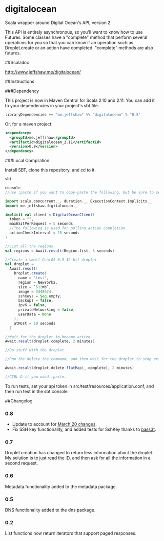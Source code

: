 digitalocean
============

Scala wrapper around Digital Ocean's API, version 2

This API is entirely asynchronous, so you'll want to know how to use Futures. Some classes have a "complete" method that
perform several operations for you so that you can know if an operation such as Droplet.create or an action have
completed. "complete" methods are also futures.

##Scaladoc

http://www.jeffshaw.me/digitalocean/

##Instructions

###Dependency

This project is now in Maven Central for Scala 2.10 and 2.11. You can add it to your dependencies in your project's sbt file.

```scala
libraryDependencies += "me.jeffshaw" %% "digitalocean" % "0.8"
```

Or, for a maven project:

```xml
<dependency>
  <groupId>me.jeffshaw</groupId>
  <artifactId>digitalocean_2.11</artifactId>
  <version>0.8</version>
</dependency>
```

###Local Compilation

Install SBT, clone this repository, and cd to it.

```scala
sbt

console
//use :paste if you want to copy-paste the following, but be sure to set your api token first.

import scala.concurrent._, duration._, ExecutionContext.Implicits._
import me.jeffshaw.digitalocean._

implicit val client = DigitalOceanClient(
  token = "",
  maxWaitPerRequest = 5 seconds,
  //The following is used for polling action completion.
  actionCheckInterval = 15 seconds
)

//List all the regions.
val regions = Await.result(Region.list, 5 seconds)

//Create a small CentOS 6.5 32-bit droplet.
val droplet =
  Await.result(
    Droplet.create(
      name = "test",
      region = NewYork2,
      size = `512mb`,
      image = 3448674,
      sshKeys = Seq.empty,
      backups = false,
      ipv6 = false,
      privateNetworking = false,
      userData = None
    ),
    atMost = 10 seconds
  )

//Wait for the droplet to become active.
Await.result(droplet.complete, 2 minutes)

//Do stuff with the droplet.

//Run the delete the command, and then wait for the droplet to stop existing.

Await.result(droplet.delete.flatMap(_.complete), 2 minutes)

//CTRL-D if you used :paste.
```

To run tests, set your api token in src/test/resources/application.conf, and then run test in the sbt console.

##Changelog

### 0.8
* Update to account for [March 20 changes](https://assets.digitalocean.com/email/APIv2_Breaking_Changes_Email.html).
* Fix SSH key functionality, and added tests for SshKey thanks to [bass3t](https://github.com/bass3t).

### 0.7
Droplet creation has changed to return less information about the droplet.
My solution is to just read the ID, and then ask for all the information
in a second request.

### 0.6
Metadata functionality added to the metadata package.

### 0.5
DNS functionality added to the dns package.

### 0.2
List functions now return iterators that support paged responses.
